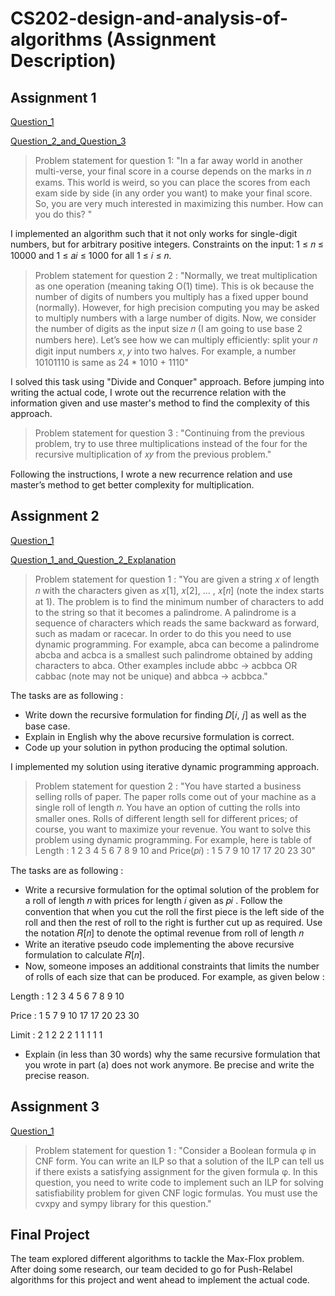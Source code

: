 # CS202-design-and-analysis-of-algorithms (Assignment Description)

## Assignment 1
[Question_1](https://github.com/cskang0121/cs202-design-and-analysis-of-algorithms/tree/main/assignment_1/q1)

[Question_2_and_Question_3](https://github.com/cskang0121/cs202-design-and-analysis-of-algorithms/tree/main/assignment_1/q2q3)

> Problem statement for question 1: "In a far away world in another multi-verse, your final score in a course depends on the marks in 𝑛 exams. This world is weird, so you can place the scores from each exam side by side (in any order you want) to make your final score. So, you are very much interested in maximizing this number. How can you do this? "

I implemented an algorithm such that it not only works for single-digit numbers, but for arbitrary positive integers. Constraints on the input: 1 ≤ 𝑛 ≤ 10000 and 1 ≤ 𝑎𝑖 ≤ 1000 for all 1 ≤ 𝑖 ≤ 𝑛.

> Problem statement for question 2 : "Normally, we treat multiplication as one operation (meaning taking O(1) time). This is ok because the number of digits of numbers you multiply has a fixed upper bound (normally). However, for high precision computing you may be asked to multiply numbers with a large number of digits. Now, we consider the number of digits as the input size 𝑛 (I am going to use base 2 numbers here). Let’s see how we can multiply efficiently: split your 𝑛 digit input numbers 𝑥, 𝑦 into two halves. For example, a number 10101110 is same as 24 * 1010 + 1110"

I solved this task using "Divide and Conquer" approach. Before jumping into writing the actual code, I wrote out the recurrence relation with the information given and use master's method to find the complexity of this approach.

> Problem statement for question 3 : "Continuing from the previous problem, try to use three multiplications instead of the four for the recursive multiplication of 𝑥𝑦 from the previous problem."

Following the instructions, I wrote a new recurrence relation and use master’s method to get better complexity for multiplication.

## Assignment 2
[Question_1](https://github.com/cskang0121/cs202-design-and-analysis-of-algorithms/blob/main/assignment_2/q1.py)

[Question_1_and_Question_2_Explanation](https://github.com/cskang0121/cs202-design-and-analysis-of-algorithms/blob/main/assignment_2/KANG%20CHIN%20SHEN_Assignment%202%20CS202%20q1q2.pdf)

> Problem statement for question 1 : "You are given a string 𝑥 of length 𝑛 with the characters given as 𝑥[1], 𝑥[2], ... , 𝑥[𝑛] (note the index starts at 1). The problem is to find the minimum number of characters to add to the string so that it becomes a palindrome. A palindrome is a sequence of characters which reads the same backward as forward, such as madam or racecar. In order to do this you need to use dynamic programming. For example, abca can become a palindrome abcba and acbca is a smallest such palindrome obtained by adding characters to abca. Other examples include abbc -> acbbca OR cabbac (note may not be unique) and abbca -> acbbca."

The tasks are as following : 
  - Write down the recursive formulation for finding 𝐷[𝑖, 𝑗] as well as the base case.
  - Explain in English why the above recursive formulation is correct.
  - Code up your solution in python producing the optimal solution.

I implemented my solution using iterative dynamic programming approach.

> Problem statement for question 2 : "You have started a business selling rolls of paper. The paper rolls come out of your machine as a single roll of length 𝑛. You have an option of cutting the rolls into smaller ones. Rolls of different length sell for different prices; of course, you want to maximize your revenue. You want to solve this problem using dynamic programming. For example, here is table of Length : 1 2 3 4 5 6 7 8 9 10 and Price(𝑝𝑖) : 1 5 7 9 10 17 17 20 23 30"

The tasks are as following :
  - Write a recursive formulation for the optimal solution of the problem for a roll of length 𝑛 with prices for length 𝑖 given as 𝑝𝑖 . Follow the convention that when you cut the roll the first piece is the left side of the roll and then the rest of roll to the right is further cut up as required. Use the notation 𝑅[𝑛] to denote the optimal revenue from roll of length 𝑛
  - Write an iterative pseudo code implementing the above recursive formulation to calculate 𝑅[𝑛].
  - Now, someone imposes an additional constraints that limits the number of rolls of each size that can be produced. For example, as given below :

Length : 1 2 3 4 5 6 7 8 9 10 

Price  : 1 5 7 9 10 17 17 20 23 30 

Limit  : 2 1 2 2 2 1 1 1 1 1
  
- Explain (in less than 30 words) why the same recursive formulation that you wrote in part (a) does not work anymore. Be precise and write the precise reason.

## Assignment 3
[Question_1](https://github.com/cskang0121/cs202-design-and-analysis-of-algorithms/tree/main/assignment_3/q1)

> Problem statement for question 1 : "Consider a Boolean formula φ in CNF form. You can write an ILP so that a solution of the ILP can tell us if there exists a satisfying assignment for the given formula φ. In this question, you need to write code to implement such an ILP for solving satisfiability problem for given CNF logic formulas. You must use the cvxpy and sympy library for this question."

## Final Project

The team explored different algorithms to tackle the Max-Flox problem. After doing some research, our team decided to go for Push-Relabel algorithms for this project and went ahead to implement the actual code.
